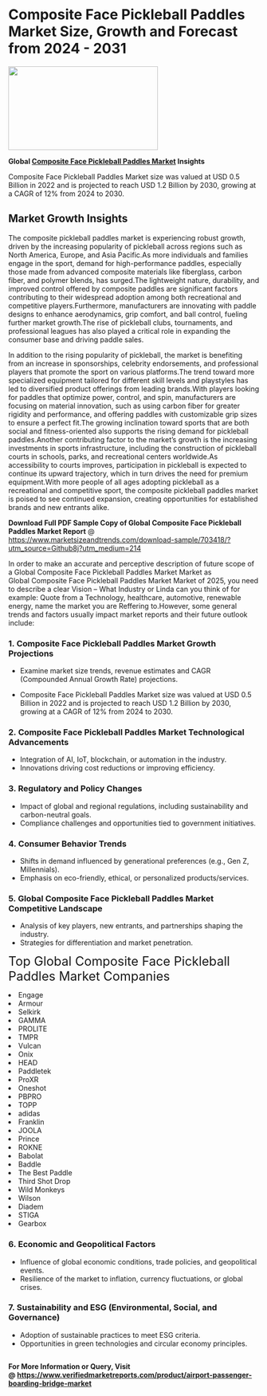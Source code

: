 <H1>Composite Face Pickleball Paddles Market Size, Growth and Forecast from 2024 - 2031</H1><img class="aligncenter size-medium wp-image-584254" src="https://thirdeyenews.in/wp-content/uploads/2024/09/Global-Market-Research-300x168.jpeg" alt="" width="300" height="168" /><p><strong>Global&nbsp;<a href="https://www.marketsizeandtrends.com/download-sample/703418/?utm_source=Github8j?utm_medium=214">Composite Face Pickleball Paddles Market</a> Insights</strong></p><p>Composite Face Pickleball Paddles Market size was valued at USD 0.5 Billion in 2022 and is projected to reach USD 1.2 Billion by 2030, growing at a CAGR of 12% from 2024 to 2030.</p><p><h2>Market Growth Insights</h2> <p>The composite pickleball paddles market is experiencing robust growth, driven by the increasing popularity of pickleball across regions such as North America, Europe, and Asia Pacific.As more individuals and families engage in the sport, demand for high-performance paddles, especially those made from advanced composite materials like fiberglass, carbon fiber, and polymer blends, has surged.The lightweight nature, durability, and improved control offered by composite paddles are significant factors contributing to their widespread adoption among both recreational and competitive players.Furthermore, manufacturers are innovating with paddle designs to enhance aerodynamics, grip comfort, and ball control, fueling further market growth.The rise of pickleball clubs, tournaments, and professional leagues has also played a critical role in expanding the consumer base and driving paddle sales.</p> <p>In addition to the rising popularity of pickleball, the market is benefiting from an increase in sponsorships, celebrity endorsements, and professional players that promote the sport on various platforms.The trend toward more specialized equipment tailored for different skill levels and playstyles has led to diversified product offerings from leading brands.With players looking for paddles that optimize power, control, and spin, manufacturers are focusing on material innovation, such as using carbon fiber for greater rigidity and performance, and offering paddles with customizable grip sizes to ensure a perfect fit.The growing inclination toward sports that are both social and fitness-oriented also supports the rising demand for pickleball paddles.Another contributing factor to the market’s growth is the increasing investments in sports infrastructure, including the construction of pickleball courts in schools, parks, and recreational centers worldwide.As accessibility to courts improves, participation in pickleball is expected to continue its upward trajectory, which in turn drives the need for premium equipment.With more people of all ages adopting pickleball as a recreational and competitive sport, the composite pickleball paddles market is poised to see continued expansion, creating opportunities for established brands and new entrants alike.</p><p><span class=""><strong>Download Full PDF Sample Copy of Global Composite Face Pickleball Paddles Market Report</strong> @ <a href="https://www.marketsizeandtrends.com/download-sample/703418/?utm_source=Github8j?utm_medium=214" target="_blank">https://www.marketsizeandtrends.com/download-sample/703418/?utm_source=Github8j?utm_medium=214</a></span></p><p>In order to make an accurate and perceptive description of future scope of a Global&nbsp;Composite Face Pickleball Paddles Market Market as Global&nbsp;Composite Face Pickleball Paddles Market Market of 2025, you need to describe a clear Vision &ndash; What Industry or Linda can you think of for example: Quote from a Technology, healthcare, automotive, renewable energy, name the market you are Reffering to.However, some general trends and factors usually impact market reports and their future outlook include:</p><h3>1.&nbsp;<strong>Composite Face Pickleball Paddles Market Growth Projections</strong></h3><ul><li>Examine market size trends, revenue estimates and CAGR (Compounded Annual Growth Rate) projections.</li><li><p>Composite Face Pickleball Paddles Market size was valued at USD 0.5 Billion in 2022 and is projected to reach USD 1.2 Billion by 2030, growing at a CAGR of 12% from 2024 to 2030.</p></li></ul><h3>2.&nbsp;<strong>Composite Face Pickleball Paddles Market Technological Advancements</strong></h3><ul><li>Integration of AI, IoT, blockchain, or automation in the industry.</li><li>Innovations driving cost reductions or improving efficiency.</li></ul><h3>3.&nbsp;<strong>Regulatory and Policy Changes</strong></h3><ul><li>Impact of global and regional regulations, including sustainability and carbon-neutral goals.</li><li>Compliance challenges and opportunities tied to government initiatives.</li></ul><h3>4.&nbsp;<strong>Consumer Behavior Trends</strong></h3><ul><li>Shifts in demand influenced by generational preferences (e.g., Gen Z, Millennials).</li><li>Emphasis on eco-friendly, ethical, or personalized products/services.</li></ul><h3>5.&nbsp;<strong>Global Composite Face Pickleball Paddles Market Competitive Landscape</strong></h3><ul><li>Analysis of key players, new entrants, and partnerships shaping the industry.</li><li>Strategies for differentiation and market penetration.</li></ul><p data-pm-slice="1 1 []"><span style="color: inherit; font-family: inherit; font-size: 25px;">Top Global Composite Face Pickleball Paddles Market Companies</span></p><div class="" data-test-id=""><p><li>Engage</li><li> Armour</li><li> Selkirk</li><li> GAMMA</li><li> PROLITE</li><li> TMPR</li><li> Vulcan</li><li> Onix</li><li> HEAD</li><li> Paddletek</li><li> ProXR</li><li> Oneshot</li><li> PBPRO</li><li> TOPP</li><li> adidas</li><li> Franklin</li><li> JOOLA</li><li> Prince</li><li> ROKNE</li><li> Babolat</li><li> Baddle</li><li> The Best Paddle</li><li> Third Shot Drop</li><li> Wild Monkeys</li><li> Wilson</li><li> Diadem</li><li> STIGA</li><li> Gearbox</li></p></div><h3>6.&nbsp;<strong>Economic and Geopolitical Factors</strong></h3><ul><li>Influence of global economic conditions, trade policies, and geopolitical events.</li><li>Resilience of the market to inflation, currency fluctuations, or global crises.</li></ul><h3>7.&nbsp;<strong>Sustainability and ESG (Environmental, Social, and Governance)</strong></h3><ul><li>Adoption of sustainable practices to meet ESG criteria.</li><li>Opportunities in green technologies and circular economy principles.</li></ul><h2><strong style="font-size: 14px;">For More Information or Query, Visit @&nbsp;</strong><a style="background-color: #ffffff; font-size: 14px;" href="https://www.marketsizeandtrends.com/report/composite-face-pickleball-paddles-market/" target="_blank">https://www.verifiedmarketreports.com/product/airport-passenger-boarding-bridge-market</a></h2>